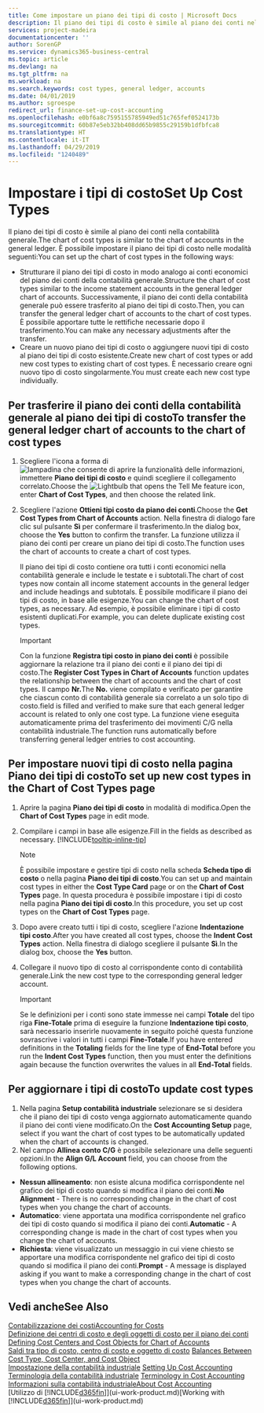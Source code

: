 ```yaml
---
title: Come impostare un piano dei tipi di costo | Microsoft Docs
description: Il piano dei tipi di costo è simile al piano dei conti nella contabilità generale.
services: project-madeira
documentationcenter: ''
author: SorenGP
ms.service: dynamics365-business-central
ms.topic: article
ms.devlang: na
ms.tgt_pltfrm: na
ms.workload: na
ms.search.keywords: cost types, general ledger, accounts
ms.date: 04/01/2019
ms.author: sgroespe
redirect_url: finance-set-up-cost-accounting
ms.openlocfilehash: e0bf6a8c7595155785949ed51c765fef0524173b
ms.sourcegitcommit: 60b87e5eb32bb408dd65b9855c29159b1dfbfca8
ms.translationtype: HT
ms.contentlocale: it-IT
ms.lasthandoff: 04/29/2019
ms.locfileid: "1240489"
---
```

# <a name="set-up-cost-types"></a><span data-ttu-id="f571b-103">Impostare i tipi di costo</span><span class="sxs-lookup"><span data-stu-id="f571b-103">Set Up Cost Types</span></span>
<span data-ttu-id="f571b-104">Il piano dei tipi di costo è simile al piano dei conti nella contabilità generale.</span><span class="sxs-lookup"><span data-stu-id="f571b-104">The chart of cost types is similar to the chart of accounts in the general ledger.</span></span> <span data-ttu-id="f571b-105">È possibile impostare il piano dei tipi di costo nelle modalità seguenti:</span><span class="sxs-lookup"><span data-stu-id="f571b-105">You can set up the chart of cost types in the following ways:</span></span>  

-   <span data-ttu-id="f571b-106">Strutturare il piano dei tipi di costo in modo analogo ai conti economici del piano dei conti della contabilità generale.</span><span class="sxs-lookup"><span data-stu-id="f571b-106">Structure the chart of cost types similar to the income statement accounts in the general ledger chart of accounts.</span></span> <span data-ttu-id="f571b-107">Successivamente, il piano dei conti della contabilità generale può essere trasferito al piano dei tipi di costo.</span><span class="sxs-lookup"><span data-stu-id="f571b-107">Then, you can transfer the general ledger chart of accounts to the chart of cost types.</span></span> <span data-ttu-id="f571b-108">È possibile apportare tutte le rettifiche necessarie dopo il trasferimento.</span><span class="sxs-lookup"><span data-stu-id="f571b-108">You can make any necessary adjustments after the transfer.</span></span>  
-   <span data-ttu-id="f571b-109">Creare un nuovo piano dei tipi di costo o aggiungere nuovi tipi di costo al piano dei tipi di costo esistente.</span><span class="sxs-lookup"><span data-stu-id="f571b-109">Create new chart of cost types or add new cost types to existing chart of cost types.</span></span> <span data-ttu-id="f571b-110">È necessario creare ogni nuovo tipo di costo singolarmente.</span><span class="sxs-lookup"><span data-stu-id="f571b-110">You must create each new cost type individually.</span></span>  

## <a name="to-transfer-the-general-ledger-chart-of-accounts-to-the-chart-of-cost-types"></a><span data-ttu-id="f571b-111">Per trasferire il piano dei conti della contabilità generale al piano dei tipi di costo</span><span class="sxs-lookup"><span data-stu-id="f571b-111">To transfer the general ledger chart of accounts to the chart of cost types</span></span>  
1.  <span data-ttu-id="f571b-112">Scegliere l'icona a forma di ![lampadina che consente di aprire la funzionalità delle informazioni](media/ui-search/search_small.png "Informazioni sull'operazione che si desidera eseguire"), immettere **Piano dei tipi di costo** e quindi scegliere il collegamento correlato.</span><span class="sxs-lookup"><span data-stu-id="f571b-112">Choose the ![Lightbulb that opens the Tell Me feature](media/ui-search/search_small.png "Tell me what you want to do") icon, enter **Chart of Cost Types**, and then choose the related link.</span></span>  
2.  <span data-ttu-id="f571b-113">Scegliere l'azione **Ottieni tipi costo da piano dei conti**.</span><span class="sxs-lookup"><span data-stu-id="f571b-113">Choose the **Get Cost Types from Chart of Accounts** action.</span></span> <span data-ttu-id="f571b-114">Nella finestra di dialogo fare clic sul pulsante **Sì** per confermare il trasferimento.</span><span class="sxs-lookup"><span data-stu-id="f571b-114">In the dialog box, choose the **Yes** button to confirm the transfer.</span></span> <span data-ttu-id="f571b-115">La funzione utilizza il piano dei conti per creare un piano dei tipi di costo.</span><span class="sxs-lookup"><span data-stu-id="f571b-115">The function uses the chart of accounts to create a chart of cost types.</span></span>  

    <span data-ttu-id="f571b-116">Il piano dei tipi di costo contiene ora tutti i conti economici nella contabilità generale e include le testate e i subtotali.</span><span class="sxs-lookup"><span data-stu-id="f571b-116">The chart of cost types now contain all income statement accounts in the general ledger and include headings and subtotals.</span></span> <span data-ttu-id="f571b-117">È possibile modificare il piano dei tipi di costo, in base alle esigenze.</span><span class="sxs-lookup"><span data-stu-id="f571b-117">You can change the chart of cost types, as necessary.</span></span> <span data-ttu-id="f571b-118">Ad esempio, è possibile eliminare i tipi di costo esistenti duplicati.</span><span class="sxs-lookup"><span data-stu-id="f571b-118">For example, you can delete duplicate existing cost types.</span></span>  

    > [!IMPORTANT]  
    >  <span data-ttu-id="f571b-119">Con la funzione **Registra tipi costo in piano dei conti** è possibile aggiornare la relazione tra il piano dei conti e il piano dei tipi di costo.</span><span class="sxs-lookup"><span data-stu-id="f571b-119">The **Register Cost Types in Chart of Accounts** function updates the relationship between the chart of accounts and the chart of cost types.</span></span> <span data-ttu-id="f571b-120">Il campo **Nr.**</span><span class="sxs-lookup"><span data-stu-id="f571b-120">The **No.**</span></span> <span data-ttu-id="f571b-121">viene compilato e verificato per garantire che ciascun conto di contabilità generale sia correlato a un solo tipo di costo.</span><span class="sxs-lookup"><span data-stu-id="f571b-121">field is filled and verified to make sure that each general ledger account is related to only one cost type.</span></span> <span data-ttu-id="f571b-122">La funzione viene eseguita automaticamente prima del trasferimento dei movimenti C/G nella contabilità industriale.</span><span class="sxs-lookup"><span data-stu-id="f571b-122">The function runs automatically before transferring general ledger entries to cost accounting.</span></span>  

## <a name="to-set-up-new-cost-types-in-the-chart-of-cost-types-page"></a><span data-ttu-id="f571b-123">Per impostare nuovi tipi di costo nella pagina Piano dei tipi di costo</span><span class="sxs-lookup"><span data-stu-id="f571b-123">To set up new cost types in the Chart of Cost Types page</span></span>  
1.  <span data-ttu-id="f571b-124">Aprire la pagina **Piano dei tipi di costo** in modalità di modifica.</span><span class="sxs-lookup"><span data-stu-id="f571b-124">Open the **Chart of Cost Types** page in edit mode.</span></span>  
2.  <span data-ttu-id="f571b-125">Compilare i campi in base alle esigenze.</span><span class="sxs-lookup"><span data-stu-id="f571b-125">Fill in the fields as described as necessary.</span></span> [!INCLUDE[tooltip-inline-tip](includes/tooltip-inline-tip_md.md)]

    > [!NOTE]  
    >  <span data-ttu-id="f571b-126">È possibile impostare e gestire tipi di costo nella scheda **Scheda tipo di costo** o nella pagina **Piano dei tipi di costo**.</span><span class="sxs-lookup"><span data-stu-id="f571b-126">You can set up and maintain cost types in either the **Cost Type Card** page or on the **Chart of Cost Types** page.</span></span> <span data-ttu-id="f571b-127">In questa procedura è possibile impostare i tipi di costo nella pagina **Piano dei tipi di costo**.</span><span class="sxs-lookup"><span data-stu-id="f571b-127">In this procedure, you set up cost types on the **Chart of Cost Types** page.</span></span>

3.  <span data-ttu-id="f571b-128">Dopo avere creato tutti i tipi di costo, scegliere l'azione **Indentazione tipi costo**.</span><span class="sxs-lookup"><span data-stu-id="f571b-128">After you have created all cost types, choose the **Indent Cost Types** action.</span></span> <span data-ttu-id="f571b-129">Nella finestra di dialogo scegliere il pulsante **Sì**.</span><span class="sxs-lookup"><span data-stu-id="f571b-129">In the dialog box, choose the **Yes** button.</span></span>  
4.  <span data-ttu-id="f571b-130">Collegare il nuovo tipo di costo al corrispondente conto di contabilità generale.</span><span class="sxs-lookup"><span data-stu-id="f571b-130">Link the new cost type to the corresponding general ledger account.</span></span>  

    > [!IMPORTANT]  
    >  <span data-ttu-id="f571b-131">Se le definizioni per i conti sono state immesse nei campi **Totale** del tipo riga **Fine-Totale** prima di eseguire la funzione **Indentazione tipi costo**, sarà necessario inserirle nuovamente in seguito poiché questa funzione sovrascrive i valori in tutti i campi **Fine-Totale**.</span><span class="sxs-lookup"><span data-stu-id="f571b-131">If you have entered definitions in the **Totaling** fields for the line type of **End-Total** before you run the **Indent Cost Types** function, then you must enter the definitions again because the function overwrites the values in all **End-Total** fields.</span></span>  

## <a name="to-update-cost-types"></a><span data-ttu-id="f571b-132">Per aggiornare i tipi di costo</span><span class="sxs-lookup"><span data-stu-id="f571b-132">To update cost types</span></span>  
1.  <span data-ttu-id="f571b-133">Nella pagina **Setup contabilità industriale** selezionare se si desidera che il piano dei tipi di costo venga aggiornato automaticamente quando il piano dei conti viene modificato.</span><span class="sxs-lookup"><span data-stu-id="f571b-133">On the **Cost Accounting Setup** page, select if you want the chart of cost types to be automatically updated when the chart of accounts is changed.</span></span>  
2.  <span data-ttu-id="f571b-134">Nel campo **Allinea conto C/G** è possibile selezionare una delle seguenti opzioni.</span><span class="sxs-lookup"><span data-stu-id="f571b-134">In the **Align G/L Account** field, you can choose from the following options.</span></span>  

- <span data-ttu-id="f571b-135">**Nessun allineamento**: non esiste alcuna modifica corrispondente nel grafico dei tipi di costo quando si modifica il piano dei conti.</span><span class="sxs-lookup"><span data-stu-id="f571b-135">**No Alignment** - There is no corresponding change in the chart of cost types when you change the chart of accounts.</span></span>  
- <span data-ttu-id="f571b-136">**Automatico**: viene apportata una modifica corrispondente nel grafico dei tipi di costo quando si modifica il piano dei conti.</span><span class="sxs-lookup"><span data-stu-id="f571b-136">**Automatic** - A corresponding change is made in the chart of cost types when you change the chart of accounts.</span></span>  
- <span data-ttu-id="f571b-137">**Richiesta**: viene visualizzato un messaggio in cui viene chiesto se apportare una modifica corrispondente nel grafico dei tipi di costo quando si modifica il piano dei conti.</span><span class="sxs-lookup"><span data-stu-id="f571b-137">**Prompt** - A message is displayed asking if you want to make a corresponding change in the chart of cost types when you change the chart of accounts.</span></span>  

## <a name="see-also"></a><span data-ttu-id="f571b-138">Vedi anche</span><span class="sxs-lookup"><span data-stu-id="f571b-138">See Also</span></span>  
[<span data-ttu-id="f571b-139">Contabilizzazione dei costi</span><span class="sxs-lookup"><span data-stu-id="f571b-139">Accounting for Costs</span></span>](finance-manage-cost-accounting.md)  
<span data-ttu-id="f571b-140">[Definizione dei centri di costo e degli oggetti di costo per il piano dei conti](finance-defining-cost-centers-and-cost-objects-for-chart-of-accounts.md) </span><span class="sxs-lookup"><span data-stu-id="f571b-140">[Defining Cost Centers and Cost Objects for Chart of Accounts](finance-defining-cost-centers-and-cost-objects-for-chart-of-accounts.md) </span></span>  
<span data-ttu-id="f571b-141">[Saldi tra tipo di costo, centro di costo e oggetto di costo](finance-balances-between-cost-type-cost-center-and-cost-object.md) </span><span class="sxs-lookup"><span data-stu-id="f571b-141">[Balances Between Cost Type, Cost Center, and Cost Object](finance-balances-between-cost-type-cost-center-and-cost-object.md) </span></span>  
<span data-ttu-id="f571b-142">[Impostazione della contabilità industriale](finance-set-up-cost-accounting.md) </span><span class="sxs-lookup"><span data-stu-id="f571b-142">[Setting Up Cost Accounting](finance-set-up-cost-accounting.md) </span></span>  
<span data-ttu-id="f571b-143">[Terminologia della contabilità industriale](finance-terminology-in-cost-accounting.md) </span><span class="sxs-lookup"><span data-stu-id="f571b-143">[Terminology in Cost Accounting](finance-terminology-in-cost-accounting.md) </span></span>  
[<span data-ttu-id="f571b-144">Informazioni sulla contabilità industriale</span><span class="sxs-lookup"><span data-stu-id="f571b-144">About Cost Accounting</span></span>](finance-about-cost-accounting.md)  
<span data-ttu-id="f571b-145">[Utilizzo di [!INCLUDE[d365fin](includes/d365fin_md.md)]](ui-work-product.md)</span><span class="sxs-lookup"><span data-stu-id="f571b-145">[Working with [!INCLUDE[d365fin](includes/d365fin_md.md)]](ui-work-product.md)</span></span>
